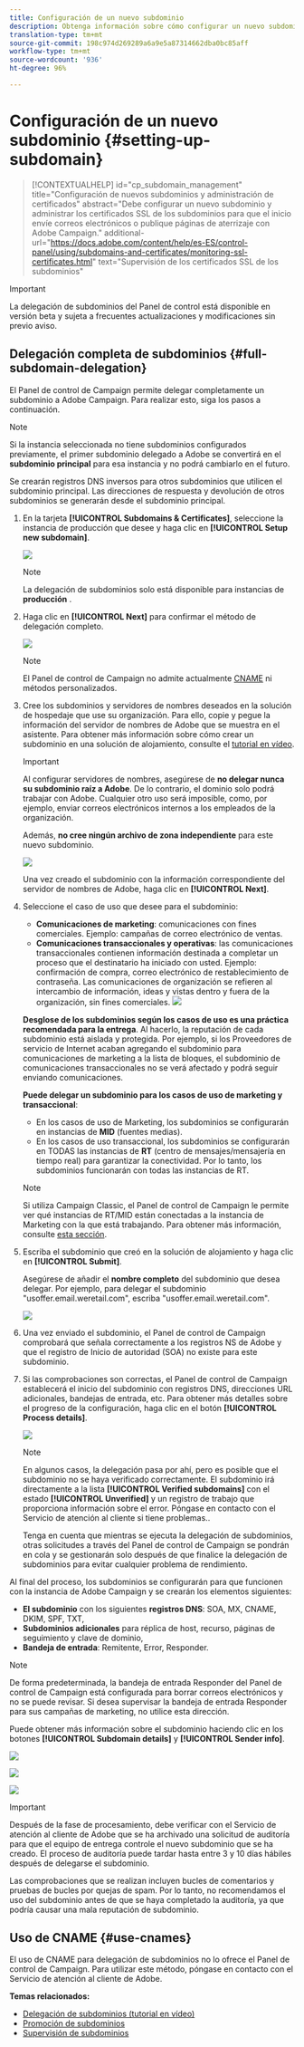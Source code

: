 ```yaml
---
title: Configuración de un nuevo subdominio
description: Obtenga información sobre cómo configurar un nuevo subdominio para las instancias de Campaign
translation-type: tm+mt
source-git-commit: 198c974d269289a6a9e5a87314662dba0bc85aff
workflow-type: tm+mt
source-wordcount: '936'
ht-degree: 96%

---
```



# Configuración de un nuevo subdominio {#setting-up-subdomain}

>[!CONTEXTUALHELP]
>id="cp_subdomain_management"
>title="Configuración de nuevos subdominios y administración de certificados"
>abstract="Debe configurar un nuevo subdominio y administrar los certificados SSL de los subdominios para que el inicio envíe correos electrónicos o publique páginas de aterrizaje con Adobe Campaign."
>additional-url="https://docs.adobe.com/content/help/es-ES/control-panel/using/subdomains-and-certificates/monitoring-ssl-certificates.html" text="Supervisión de los certificados SSL de los subdominios"

>[!IMPORTANT]
>
>La delegación de subdominios del Panel de control está disponible en versión beta y sujeta a frecuentes actualizaciones y modificaciones sin previo aviso.

## Delegación completa de subdominios {#full-subdomain-delegation}

El Panel de control de Campaign permite delegar completamente un subdominio a Adobe Campaign. Para realizar esto, siga los pasos a continuación.

>[!NOTE]
>
>Si la instancia seleccionada no tiene subdominios configurados previamente, el primer subdominio delegado a Adobe se convertirá en el **subdominio principal** para esa instancia y no podrá cambiarlo en el futuro.
>
>Se crearán registros DNS inversos para otros subdominios que utilicen el subdominio principal. Las direcciones de respuesta y devolución de otros subdominios se generarán desde el subdominio principal.

1. En la tarjeta **[!UICONTROL Subdomains & Certificates]**, seleccione la instancia de producción que desee y haga clic en **[!UICONTROL Setup new subdomain]**.

   ![](assets/subdomain1.png)

   >[!NOTE]
   >
   >La delegación de subdominios solo está disponible para instancias de **producción** .

1. Haga clic en **[!UICONTROL Next]** para confirmar el método de delegación completo.

   ![](assets/subdomain3.png)

   >[!NOTE]
   >
   >El Panel de control de Campaign no admite actualmente [CNAME](#use-cnames) ni métodos personalizados.

1. Cree los subdominios y servidores de nombres deseados en la solución de hospedaje que use su organización. Para ello, copie y pegue la información del servidor de nombres de Adobe que se muestra en el asistente. Para obtener más información sobre cómo crear un subdominio en una solución de alojamiento, consulte el [tutorial en vídeo](https://video.tv.adobe.com/v/30175?captions=spa).

   >[!IMPORTANT]
   >
   >Al configurar servidores de nombres, asegúrese de **no delegar nunca su subdominio raíz a Adobe**. De lo contrario, el dominio solo podrá trabajar con Adobe. Cualquier otro uso será imposible, como, por ejemplo, enviar correos electrónicos internos a los empleados de la organización.
   >
   >Además, **no cree ningún archivo de zona independiente** para este nuevo subdominio.

   ![](assets/subdomain4.png)

   Una vez creado el subdominio con la información correspondiente del servidor de nombres de Adobe, haga clic en **[!UICONTROL Next]**.

1. Seleccione el caso de uso que desee para el subdominio:

   * **Comunicaciones de marketing**: comunicaciones con fines comerciales. Ejemplo: campañas de correo electrónico de ventas.
   * **Comunicaciones transaccionales y operativas**: las comunicaciones transaccionales contienen información destinada a completar un proceso que el destinatario ha iniciado con usted. Ejemplo: confirmación de compra, correo electrónico de restablecimiento de contraseña. Las comunicaciones de organización se refieren al intercambio de información, ideas y vistas dentro y fuera de la organización, sin fines comerciales.
   ![](assets/subdomain5.png)

   **Desglose de los subdominios según los casos de uso es una práctica recomendada para la entrega**. Al hacerlo, la reputación de cada subdominio está aislada y protegida. Por ejemplo, si los Proveedores de servicio de Internet acaban agregando el subdominio para comunicaciones de marketing a la lista de bloques, el subdominio de comunicaciones transaccionales no se verá afectado y podrá seguir enviando comunicaciones.

   **Puede delegar un subdominio para los casos de uso de marketing y transaccional**:

   * En los casos de uso de Marketing, los subdominios se configurarán en instancias de **MID** (fuentes medias).
   * En los casos de uso transaccional, los subdominios se configurarán en TODAS las instancias de **RT** (centro de mensajes/mensajería en tiempo real) para garantizar la conectividad. Por lo tanto, los subdominios funcionarán con todas las instancias de RT.
   >[!NOTE]
   >
   >Si utiliza Campaign Classic, el Panel de control de Campaign le permite ver qué instancias de RT/MID están conectadas a la instancia de Marketing con la que está trabajando. Para obtener más información, consulte [esta sección](../../instances-settings/using/instance-details.md).

1. Escriba el subdominio que creó en la solución de alojamiento y haga clic en **[!UICONTROL Submit]**.

   Asegúrese de añadir el **nombre completo** del subdominio que desea delegar. Por ejemplo, para delegar el subdominio &quot;usoffer.email.weretail.com&quot;, escriba &quot;usoffer.email.weretail.com&quot;.

   ![](assets/subdomain6.png)

1. Una vez enviado el subdominio, el Panel de control de Campaign comprobará que señala correctamente a los registros NS de Adobe y que el registro de Inicio de autoridad (SOA) no existe para este subdominio.

1. Si las comprobaciones son correctas, el Panel de control de Campaign establecerá el inicio del subdominio con registros DNS, direcciones URL adicionales, bandejas de entrada, etc. Para obtener más detalles sobre el progreso de la configuración, haga clic en el botón **[!UICONTROL Process details]**.

   ![](assets/subdomain7.png)

   >[!NOTE]
   >
   >En algunos casos, la delegación pasa por ahí, pero es posible que el subdominio no se haya verificado correctamente. El subdominio irá directamente a la lista **[!UICONTROL Verified subdomains]** con el estado **[!UICONTROL Unverified]** y un registro de trabajo que proporciona información sobre el error. Póngase en contacto con el Servicio de atención al cliente si tiene problemas..
   >
   >Tenga en cuenta que mientras se ejecuta la delegación de subdominios, otras solicitudes a través del Panel de control de Campaign se pondrán en cola y se gestionarán solo después de que finalice la delegación de subdominios para evitar cualquier problema de rendimiento.

Al final del proceso, los subdominios se configurarán para que funcionen con la instancia de Adobe Campaign y se crearán los elementos siguientes:

* **El subdominio** con los siguientes **registros DNS**: SOA, MX, CNAME, DKIM, SPF, TXT,
* **Subdominios adicionales** para réplica de host, recurso, páginas de seguimiento y clave de dominio,
* **Bandeja de entrada**: Remitente, Error, Responder.

>[!NOTE]
>
>De forma predeterminada, la bandeja de entrada Responder del Panel de control de Campaign está configurada para borrar correos electrónicos y no se puede revisar. Si desea supervisar la bandeja de entrada Responder para sus campañas de marketing, no utilice esta dirección.

Puede obtener más información sobre el subdominio haciendo clic en los botones **[!UICONTROL Subdomain details]** y **[!UICONTROL Sender info]**.

![](assets/detail_buttons.png)

![](assets/subdomain_details.png)

![](assets/sender_info.png)

>[!IMPORTANT]
>
>Después de la fase de procesamiento, debe verificar con el Servicio de atención al cliente de Adobe que se ha archivado una solicitud de auditoría para que el equipo de entrega controle el nuevo subdominio que se ha creado. El proceso de auditoría puede tardar hasta entre 3 y 10 días hábiles después de delegarse el subdominio.
>
>Las comprobaciones que se realizan incluyen bucles de comentarios y pruebas de bucles por quejas de spam. Por lo tanto, no recomendamos el uso del subdominio antes de que se haya completado la auditoría, ya que podría causar una mala reputación de subdominio.

## Uso de CNAME {#use-cnames}

El uso de CNAME para delegación de subdominios no lo ofrece el Panel de control de Campaign. Para utilizar este método, póngase en contacto con el Servicio de atención al cliente de Adobe.

**Temas relacionados:**

* [Delegación de subdominios (tutorial en vídeo)](https://docs.adobe.com/content/help/en/campaign-learn/campaign-standard-tutorials/administrating/control-panel/subdomain-delegation.html)
* [Promoción de subdominios](../../subdomains-certificates/using/subdomains-branding.md)
* [Supervisión de subdominios](../../subdomains-certificates/using/monitoring-subdomains.md)